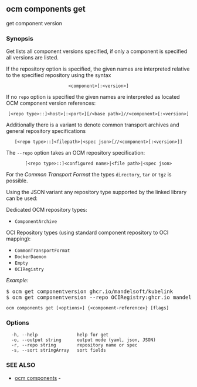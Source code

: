 ## ocm components get

get component version

### Synopsis


Get lists all component versions specified, if only a component is specified
all versions are listed.

If the repository option is specified, the given names are interpreted
relative to the specified repository using the syntax

<center><code>&lt;component>[:&lt;version>]</code></center>

If no <code>repo</code> option is specified the given names are interpreted 
as located OCM component version references:

<center><code>[&lt;repo type>::]&lt;host>[:&lt;port>][/&lt;base path>]//&lt;component>[:&lt;version>]</code></center>

Additionally there is a variant to denote common transport archives
and general repository specifications

<center><code>[&lt;repo type>::]&lt;filepath>|&lt;spec json>[//&lt;component>[:&lt;version>]]</code></center>

The <code>--repo</code> option takes an OCM repository specification:

<center><code>[&lt;repo type>::]&lt;configured name>|&lt;file path>|&lt;spec json></code></center>

For the *Common Transport Format* the types <code>directory</code>,
<code>tar</code> or <code>tgz</code> is possible.

Using the JSON variant any repository type supported by the 
linked library can be used:

Dedicated OCM repository types:
- `ComponentArchive`

OCI Repository types (using standard component repository to OCI mapping):
- `CommonTransportFormat`
- `DockerDaemon`
- `Empty`
- `OCIRegistry`

*Example:*
<pre>
$ ocm get componentversion ghcr.io/mandelsoft/kubelink
$ ocm get componentversion --repo OCIRegistry:ghcr.io mandelsoft/kubelink
</pre>


```
ocm components get [<options>] {<component-reference>} [flags]
```

### Options

```
  -h, --help               help for get
  -o, --output string      output mode (yaml, json, JSON)
  -r, --repo string        repository name or spec
  -s, --sort stringArray   sort fields
```

### SEE ALSO

* [ocm components](ocm_components.md)	 - 

